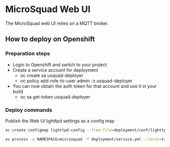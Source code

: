# MicroSquad Web UI

The MicroSquad web UI relies on a MQTT broker.

## How to deploy on Openshift

### Preparation steps

* Login to Openshift and switch to your project
* Create a service account for deployment
  * oc create sa usquad-deployer
  * oc policy add-role-to-user admin -z usquad-deployer
* You can now obtain the auth token for that account and use it in your build
  * oc sa get-token usquad-deployer

### Deploy commands

Publish the Web UI lighttpd settings as a config map
```bash
oc create configmap lighttpd-config --from-file=deployment/conf/lighttpd/ --dry-run -o yaml | oc apply -f -
```

```bash
oc process -p NAMESPACE=microsquad -f deployment/service.yml --local=true | oc apply -f -
```